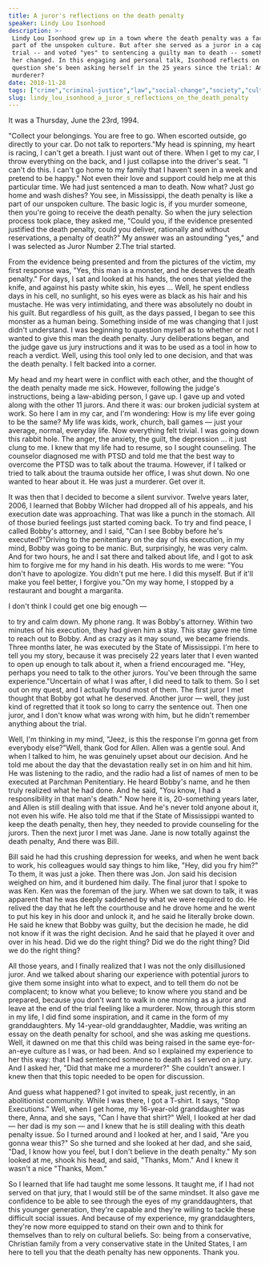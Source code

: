 ```yaml
---
title: A juror's reflections on the death penalty
speaker: Lindy Lou Isonhood
description: >-
 Lindy Lou Isonhood grew up in a town where the death penalty was a fact of life,
 part of the unspoken culture. But after she served as a juror in a capital murder
 trial -- and voted "yes" to sentencing a guilty man to death -- something inside
 her changed. In this engaging and personal talk, Isonhood reflects on the
 question she's been asking herself in the 25 years since the trial: Am I a
 murderer?
date: 2018-11-28
tags: ["crime","criminal-justice","law","social-change","society","culture","justice-system","prison"]
slug: lindy_lou_isonhood_a_juror_s_reflections_on_the_death_penalty
---
```


It was a Thursday, June the 23rd, 1994.

"Collect your belongings. You are free to go. When escorted outside, go directly to your
car. Do not talk to reporters."My head is spinning, my heart is racing, I can't get a
breath. I just want out of there. When I get to my car, I throw everything on the back,
and I just collapse into the driver's seat. "I can't do this. I can't go home to my family
that I haven't seen in a week and pretend to be happy." Not even their love and support
could help me at this particular time. We had just sentenced a man to death. Now what? Just
go home and wash dishes? You see, in Mississippi, the death penalty is like a part of our
unspoken culture. The basic logic is, if you murder someone, then you're going to receive
the death penalty. So when the jury selection process took place, they asked me, "Could
you, if the evidence presented justified the death penalty, could you deliver, rationally
and without reservations, a penalty of death?" My answer was an astounding "yes," and I
was selected as Juror Number 2.The trial started.

From the evidence being presented and from the pictures of the victim, my first response
was, "Yes, this man is a monster, and he deserves the death penalty." For days, I sat and
looked at his hands, the ones that yielded the knife, and against his pasty white skin,
his eyes ... Well, he spent endless days in his cell, no sunlight, so his eyes were as
black as his hair and his mustache. He was very intimidating, and there was absolutely no
doubt in his guilt. But regardless of his guilt, as the days passed, I began to see this
monster as a human being. Something inside of me was changing that I just didn't
understand. I was beginning to question myself as to whether or not I wanted to give this
man the death penalty. Jury deliberations began, and the judge gave us jury instructions
and it was to be used as a tool in how to reach a verdict. Well, using this tool only led
to one decision, and that was the death penalty. I felt backed into a corner.

My head and my heart were in conflict with each other, and the thought of the death
penalty made me sick. However, following the judge's instructions, being a law-abiding
person, I gave up. I gave up and voted along with the other 11 jurors. And there it was:
our broken judicial system at work. So here I am in my car, and I'm wondering: How is my
life ever going to be the same? My life was kids, work, church, ball games — just your
average, normal, everyday life. Now everything felt trivial. I was going down this rabbit
hole. The anger, the anxiety, the guilt, the depression ... it just clung to me. I knew
that my life had to resume, so I sought counseling. The counselor diagnosed me with PTSD
and told me that the best way to overcome the PTSD was to talk about the trauma. However,
if I talked or tried to talk about the trauma outside her office, I was shut down. No one
wanted to hear about it. He was just a murderer. Get over it.

It was then that I decided to become a silent survivor. Twelve years later, 2006, I learned
that Bobby Wilcher had dropped all of his appeals, and his execution date was approaching.
That was like a punch in the stomach. All of those buried feelings just started coming
back. To try and find peace, I called Bobby's attorney, and I said, "Can I see Bobby
before he's executed?"Driving to the penitentiary on the day of his execution, in my mind,
Bobby was going to be manic. But, surprisingly, he was very calm. And for two hours, he
and I sat there and talked about life, and I got to ask him to forgive me for my hand in
his death. His words to me were: "You don't have to apologize. You didn't put me here. I
did this myself. But if it'll make you feel better, I forgive you."On my way home, I
stopped by a restaurant and bought a margarita.

I don't think I could get one big enough —

to try and calm down. My phone rang. It was Bobby's attorney. Within two minutes of his
execution, they had given him a stay. This stay gave me time to reach out to Bobby. And as
crazy as it may sound, we became friends. Three months later, he was executed by the State
of Mississippi. I'm here to tell you my story, because it was precisely 22 years later that
I even wanted to open up enough to talk about it, when a friend encouraged me. "Hey,
perhaps you need to talk to the other jurors. You've been through the same
experience."Uncertain of what I was after, I did need to talk to them. So I set out on my
quest, and I actually found most of them. The first juror I met thought that Bobby got
what he deserved. Another juror — well, they just kind of regretted that it took so long
to carry the sentence out. Then one juror, and I don't know what was wrong with him, but
he didn't remember anything about the trial.

Well, I'm thinking in my mind, "Jeez, is this the response I'm gonna get from everybody
else?"Well, thank God for Allen. Allen was a gentle soul. And when I talked to him, he was
genuinely upset about our decision. And he told me about the day that the devastation
really set in on him and hit him. He was listening to the radio, and the radio had a list
of names of men to be executed at Parchman Penitentiary. He heard Bobby's name, and he
then truly realized what he had done. And he said, "You know, I had a responsibility in
that man's death." Now here it is, 20-something years later, and Allen is still dealing
with that issue. And he's never told anyone about it, not even his wife. He also told me
that if the State of Mississippi wanted to keep the death penalty, then hey, they needed
to provide counseling for the jurors. Then the next juror I met was Jane. Jane is now
totally against the death penalty, And there was Bill.

Bill said he had this crushing depression for weeks, and when he went back to work, his
colleagues would say things to him like, "Hey, did you fry him?" To them, it was just a
joke. Then there was Jon. Jon said his decision weighed on him, and it burdened him
daily. The final juror that I spoke to was Ken. Ken was the foreman of the jury. When we
sat down to talk, it was apparent that he was deeply saddened by what we were required to
do. He relived the day that he left the courthouse and he drove home and he went to put
his key in his door and unlock it, and he said he literally broke down. He said he knew
that Bobby was guilty, but the decision he made, he did not know if it was the right
decision. And he said that he played it over and over in his head. Did we do the right
thing? Did we do the right thing? Did we do the right thing?

All those years, and I finally realized that I was not the only disillusioned juror. And
we talked about sharing our experience with potential jurors to give them some insight
into what to expect, and to tell them do not be complacent; to know what you believe; to
know where you stand and be prepared, because you don't want to walk in one morning as a
juror and leave at the end of the trial feeling like a murderer. Now, through this storm in
my life, I did find some inspiration, and it came in the form of my granddaughters. My
14-year-old granddaughter, Maddie, was writing an essay on the death penalty for school,
and she was asking me questions. Well, it dawned on me that this child was being raised in
the same eye-for-an-eye culture as I was, or had been. And so I explained my experience to
her this way: that I had sentenced someone to death as I served on a jury. And I asked
her, "Did that make me a murderer?" She couldn't answer. I knew then that this topic needed
to be open for discussion.

And guess what happened? I got invited to speak, just recently, in an abolitionist
community. While I was there, I got a T-shirt. It says, "Stop Executions." Well, when I
get home, my 16-year-old granddaughter was there, Anna, and she says, "Can I have that
shirt?" Well, I looked at her dad — her dad is my son — and I knew that he is still
dealing with this death penalty issue. So I turned around and I looked at her, and I said,
"Are you gonna wear this?" So she turned and she looked at her dad, and she said, "Dad, I
know how you feel, but I don't believe in the death penalty." My son looked at me, shook
his head, and said, "Thanks, Mom." And I knew it wasn't a nice "Thanks,
Mom."

So I learned that life had taught me some lessons. It taught me, if I had not served on
that jury, that I would still be of the same mindset. It also gave me confidence to be
able to see through the eyes of my granddaughters, that this younger generation, they're
capable and they're willing to tackle these difficult social issues. And because of my
experience, my granddaughters, they're now more equipped to stand on their own and to
think for themselves than to rely on cultural beliefs. So: being from a conservative,
Christian family from a very conservative state in the United States, I am here to tell
you that the death penalty has new opponents. Thank you.

<!--
ad_duration=3.33
comment_count=40
event="TEDWomen 2018"
external_start_time=0
has_talk_citation=0
intro_duration=11.82
is_subtitle_required="False"
is_talk_featured="True"
language="en"
language_swap="False"
native_language="en"
number_of_related_talks=6
number_of_speakers=1
number_of_subtitled_videos=19
number_of_tags=8
number_of_talk_download_languages=19
number_of_talk_more_resources=1
number_of_talk_recommendations=3
number_of_talks_take_actions=1
post_ad_duration=0.83
published_timestamp="2019-02-26 15:48:55"
recording_date="2018-11-28"
speaker_description="Wife, mother, grandmother, friend"
speaker_is_published=1
speaker_name="Lindy Lou Isonhood"
talk_name="A juror's reflections on the death penalty"
talk_recommendations_blurb="More resources curated by Lindy Lou Isonhood"
talks_tags=["crime","criminal-justice","law","social-change","society","culture","justice-system","prison"]
url_audio="https://download.ted.com/talks/LindyLouIsonhood_2018W.mp3?apikey=acme-roadrunner"
url_photo_speaker="https://pe.tedcdn.com/images/ted/171565a9d7390631801e2c9c9030cfb49442eb08_254x191.jpg"
url_photo_talk="https://s3.amazonaws.com/talkstar-photos/uploads/53734535-1b96-45f9-988b-5adc164d0c74/LindyLouIsonhood_2018W-embed.jpg"
url_webpage="https://www.ted.com/talks/lindy_lou_isonhood_a_juror_s_reflections_on_the_death_penalty"
video_type_name="TED Stage Talk"
-->